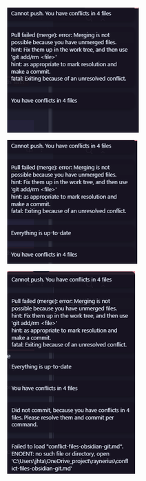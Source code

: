 ![](image/Pasted%20image%2020240311091427.png)

![](../image/Pasted%20image%2020240311091627.png)

![](../image/Pasted%20image%2020240311093137.png)
